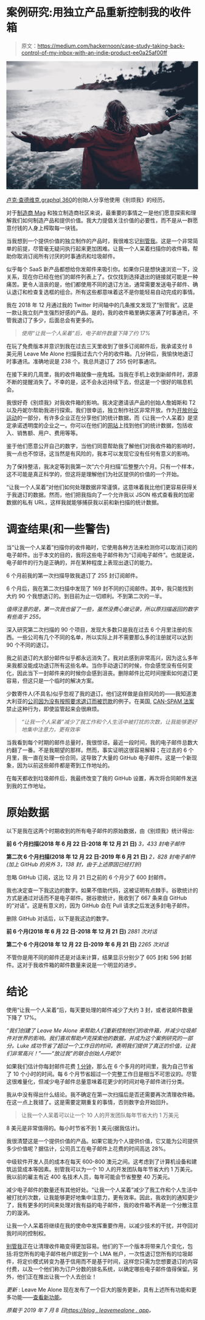 # 案例研究:用独立产品重新控制我的收件箱

> 原文：<https://medium.com/hackernoon/case-study-taking-back-control-of-my-inbox-with-an-indie-product-ee0a25af00ff>

![](img/731ebccba70da90f079beaf243afb8d5.png)

[卢克·查德维克](https://twitter.com/vertis),[graphql 360](https://graphql360.com/)的创始人分享他使用《别烦我》的经历。

对于[制造商 Mag](https://makermag.com) 和独立制造商社区来说，最重要的事情之一是他们愿意探索和理解我们如何制造产品和提供价值。我大力提倡关注价值的必要性，而不是从一群愿意付钱的人身上榨取每一块钱。

当我想到一个提供价值的独立制作的产品时，我很难忘记[别管我](https://leavemealone.app)。这是一个非常简单的前提，尽管毫无疑问执行起来更加困难。让我一个人呆着扫描你的收件箱，帮助你取消订阅所有讨厌的时事通讯和垃圾邮件。

似乎每个 SaaS 新产品都想给你发邮件来吸引你。如果你只是想快速浏览一下，没关系，现在你已经在他们的邮件列表上了。仅仅找到选择退出的链接就可能是一种痛苦。更令人沮丧的是，他们都使用不同的退订方法，通常需要发送电子邮件、确认退订和检查复选框的组合。所有这些都意味着这不是你能轻易自动完成的事情。

我在 2018 年 12 月通过我的 Twitter 时间轴中的几条推文发现了“别管我”。这是一款让我立刻产生强烈好感的产品。是的，我的收件箱里确实塞满了时事通讯，不管我退订了多少，后面总会有更多的。

> *使用“让我一个人呆着”后，电子邮件数量下降了约 17%*

在玩了免费版本并意识到我在过去三天里收到了很多订阅邮件后，我承诺支付 8 美元用 Leave Me Alone 扫描我过去六个月的收件箱。几分钟后，我愉快地退订时事通讯。准确地说是 238 个。我总共退订了 255 份时事通讯。

在接下来的几周里，我的收件箱就像一座鬼城。当我在手机上收到新邮件时，源源不断的提醒消失了。不幸的是，这不会永远持续下去，但这是一个很好的喘息机会。

我很好奇《别烦我》对我收件箱的影响。我决定邀请该产品的创始人詹姆斯和 T2 以及丹妮尔帮助我进行探索。我们很幸运，独立制作社区非常开放。作为[开放创业运动](https://baremetrics.com/open-startups)的一部分，有许多企业正在分享他们的统计数据，而《让我一个人呆着》是坚定承诺透明度的企业之一。你可以在他们的[网站](https://leavemealone.app/open/)上找到他们的统计数据，包括收入、销售额、用户、费用等等。

鉴于他们愿意公开自己的数字，当他们同意帮助我了解他们对我收件箱的影响时，我一点也不惊讶。这当然是有风险的，我本可以发现它没有任何有意义的影响。

为了保持整洁，我决定等到我第一次“六个月扫描”后整整六个月。只有一个样本，这不可能是真正科学的，但这将是理解他们为社区提供的价值的一个开始。

“让我一个人呆着”对他们如何处理数据非常谨慎，这意味着我比他们更容易获得关于我退订的数据。然而，他们把我指向了一个允许我以 JSON 格式查看我的加密数据的私有 URL，这样我就能够捕获我以前和新扫描的统计数据。

# 调查结果(和一些警告)

当“让我一个人呆着”扫描你的收件箱时，它使用各种方法来检测你可以取消订阅的电子邮件。出于本文的目的，我将这些电子邮件称为“订阅电子邮件”。也就是说，电子邮件的行为是正确的，并在某种程度上表现出退订的能力。

6 个月前我的第一次扫描导致我退订了 255 封订阅邮件。

6 个月后，我在第二次扫描中发现了 169 封不同的订阅邮件。其中，我只能找到大约 90 个我想退订的。到目前为止一切顺利。不到第二次的一半。

*值得注意的是，第一次我也留了一些，虽然没费心做记录，所以原扫描返回的数字有些高于 255。*

深入研究第二次扫描的 90 个项目，发现大多数只是我在过去 6 个月里注册的东西。一些公司有几个不同的名单，所以实际上并不需要那么多的注册就可以达到 90 个不同的退订。

我之前退订的大部分邮件似乎都永远消失了。我对此感到非常高兴，因为这么多年来我都没能成功退订所有这些名单。当你手动退订的时候，你会感觉没有任何变化，因此当下一封邮件来的时候你会感到沮丧。删除邮件比花时间搜索如何退订更容易，但这只是一个临时的解决方案。

少数寄件人(不具名)似乎忽视了我的退订。他们这样做是自担风险的——我知道澳大利亚的[公司因为没有按照要求退订而被罚款](https://www.smh.com.au/technology/graysonline-fined-record-165000-for-spam-20131009-2v78c.html)的例子。在美国, [CAN-SPAM 法案](https://www.fcc.gov/general/can-spam)禁止这种行为，即使监管起来会很麻烦。

> *“让我一个人呆着”减少了我工作和个人生活中被打扰的次数，让我能够更好地集中注意力，更有效率*

当我看到每个时期的邮件总量时，我很惊讶。最近一段时间，我的电子邮件总数大约翻了一番。不是我期望的那样。然而，事实证明这很容易解释；在过去的 6 个月里，我一直在处理一份合同，这导致了大量的 GitHub 电子邮件。这是一个新现象，因为以前这些邮件都是寄到工作地址的。

在每天都收到垃圾邮件后，我最终改变了我的 GitHub 设置，再次将合同邮件发送到我的工作地址。

# 原始数据

以下是我在这两个时期收到的所有电子邮件的原始数据，由《别烦我》统计得出:

**前 6 个月扫描(2018 年 6 月 22 日-2018 年 12 月 21 日)**
*3，433 封电子邮件*

**第二次 6 个月扫描(2018 年 12 月 22 日-2019 年 6 月 21 日)**
*2，828 封电子邮件(加上 GitHub 的另外 3，138 封，由于上述原因已经打折)*

忽略 GitHub 订阅，这比 12 月 21 日之前的 6 个月少了 600 封邮件。

我也决定查一下我这边的数字。如果不借助代码，这被证明有点棘手。谷歌统计的方式是通过对话而不是电子邮件。据谷歌统计，我收到了 667 条来自 GitHub 的“对话”。这是有意义的，因为 GitHub 会在 Pull 请求之后发送多封电子邮件。

删除 GitHub 对话后，以下是我这边的数字。

**前 6 个月(2018 年 6 月 22 日-2018 年 12 月 21 日)**
*2881 次对话*

**第二个 6 个月(2018 年 12 月 22 日-2019 年 6 月 21 日)**
*2265 次对话*

不管你是用不同的邮件还是对话来计算，结果显示分别少了 605 封和 596 封邮件。这对于我收件箱的邮件数量来说是一个明显的进步。

# 结论

使用“让我一个人呆着”后，每天要处理的邮件减少了大约 3 封，或者说邮件数量下降了 17%。

*“我们创建了 Leave Me Alone 来帮助人们重新控制他们的收件箱，并减少垃圾邮件对世界的影响。我们喜欢帮助卢克探索他的数据，并成为这个案例研究的一部分。Luke 成功节省了超过一个工作日的时间，表明我们提供了真正的价值，让我们非常高兴！”——“放过我”的联合创始人丹妮尔*

如果我们估计你每封邮件花费 [1 分钟](https://frontapp.com/blog/2018/07/20/how-much-time-are-you-spending-on-email/)，那么在 6 个多月的时间里，我为自己节省了 10 个小时的时间。每 6 个月节省超过一个完整工作日是相当不可思议的。尽管这很难量化，但减少电子邮件总量意味着花更少的时间对电子邮件进行分类。

我从中没有得出什么结论。我不确定在第一次扫描后是否还需要再次清理收件箱。在这一点上我错了。这是需要定期重复的事情，否则数字会开始回升。

> 让我一个人呆着可以让一个 10 人的开发团队每年节省大约 1 万美元

8 美元是非常值得的。每小时节省不到 1 美元(据我估计)。

我很清楚这是一个提供价值的产品。如果它能为个人提供价值，它又能为公司提供多少价值呢？据估计，公司员工在电子邮件上花费的时间高达 28%。

中级软件开发人员的成本在每天 600-800 澳元之间。这考虑到了计算机设备和建筑运营成本等因素。别管我可以为一个 10 人的开发团队每年节省大约 1 万美元。我以前的雇主有近 400 名技术人员，每年可能会节省整整 40 万美元。

减少电子邮件的数量还有其他好处。“让我一个人呆着”减少了我工作和个人生活中被打扰的次数，让我能够更好地集中注意力，更有效率。因此，我收到的通知更少了，我有更多的时间来处理对我有益的电子邮件，我的收件箱不再是一个分散注意力的漩涡。

让我一个人呆着将继续在我的使命中发挥重要作用，以减少技术的干扰，并夺回对我时间的控制权。

[别管我](https://leavemealone.app)正在让清理收件箱变得更加容易。他们的下一个版本将带来几个变化，包括:将您所有的电子邮件帐户绑定到一个 LMA 帐户，一次性退订您所有的垃圾邮件，将定价模式转变为基于信用而不是基于时间，这样您只需为您想要退订的内容付费，以及一个他们称为订户分数的排名系统，以确定哪些电子邮件值得保留。另外，他们正在推出让我一个人去创业！

*更新* : Leave Me Alone 现在发布了一个巨大的服务更新，具有上述所有功能和更多功能——[查看新功能](https://blog.leavemealone.app/leave-me-alone-v2/)。

*原载于 2019 年 7 月 8 日*[*https://blog . leavemealone . app*](https://blog.leavemealone.app/taking-back-control-of-my-inbox-with-an-indie-product/)*。*